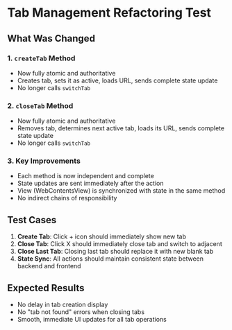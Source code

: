 # Tab Management Refactoring Test

## What Was Changed

### 1. `createTab` Method
- Now fully atomic and authoritative
- Creates tab, sets it as active, loads URL, sends complete state update
- No longer calls `switchTab`

### 2. `closeTab` Method  
- Now fully atomic and authoritative
- Removes tab, determines next active tab, loads its URL, sends complete state update
- No longer calls `switchTab`

### 3. Key Improvements
- Each method is now independent and complete
- State updates are sent immediately after the action
- View (WebContentsView) is synchronized with state in the same method
- No indirect chains of responsibility

## Test Cases

1. **Create Tab**: Click + icon should immediately show new tab
2. **Close Tab**: Click X should immediately close tab and switch to adjacent
3. **Close Last Tab**: Closing last tab should replace it with new blank tab
4. **State Sync**: All actions should maintain consistent state between backend and frontend

## Expected Results
- No delay in tab creation display
- No "tab not found" errors when closing tabs
- Smooth, immediate UI updates for all tab operations